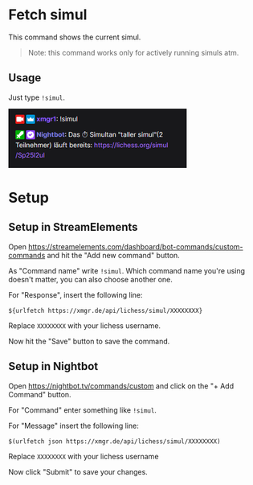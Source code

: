 # Fetch simul

This command shows the current simul.

> Note: this command works only for actively running simuls atm.

## Usage

Just type `!simul`.

![Simul](../images/simul.png)


# Setup

## Setup in StreamElements

Open https://streamelements.com/dashboard/bot-commands/custom-commands and hit the "Add new command" button.

As "Command name" write `!simul`. Which command name you're using doesn't matter, you can also choose another one.

For "Response", insert the following line:

```
${urlfetch https://xmgr.de/api/lichess/simul/XXXXXXXX}
```

Replace `XXXXXXXX` with your lichess username.

Now hit the "Save" button to save the command.

## Setup in Nightbot

Open https://nightbot.tv/commands/custom and click on the "+ Add Command" button.

For "Command" enter something like `!simul`.

For "Message" insert the following line:

```
$(urlfetch json https://xmgr.de/api/lichess/simul/XXXXXXXX)
```

Replace `XXXXXXXX` with your lichess username

Now click "Submit" to save your changes.
